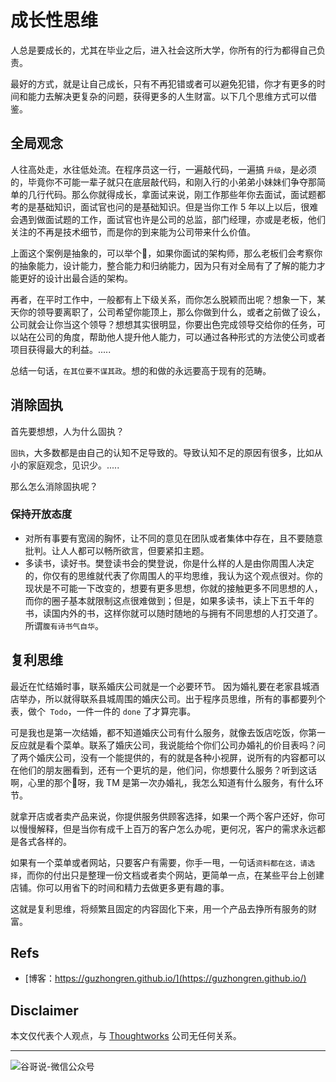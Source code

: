 # 成长性思维


人总是要成长的，尤其在毕业之后，进入社会这所大学，你所有的行为都得自己负责。

最好的方式，就是让自己成长，只有不再犯错或者可以避免犯错，你才有更多的时间和能力去解决更复杂的问题，获得更多的人生财富。以下几个思维方式可以借鉴。

## 全局观念

人往高处走，水往低处流。在程序员这一行，一遍敲代码，一遍搞 `升级`，是必须的，毕竟你不可能一辈子就只在底层敲代码，和刚入行的小弟弟小妹妹们争夺那简单的几行代码。那么你就得成长，拿面试来说，刚工作那些年你去面试，面试题都考的是基础知识，面试官也问的是基础知识。但是当你工作 5 年以上以后，很难会遇到做面试题的工作，面试官也许是公司的总监，部门经理，亦或是老板，他们关注的不再是技术细节，而是你的到来能为公司带来什么价值。

上面这个案例是抽象的，可以举个🌰，如果你面试的架构师，那么老板们会考察你的抽象能力，设计能力，整合能力和归纳能力，因为只有对全局有了了解的能力才能更好的设计出最合适的架构。

再者，在平时工作中，一般都有上下级关系，而你怎么脱颖而出呢？想象一下，某天你的领导要离职了，公司希望你能顶上，那么你做到什么，或者之前做了设么，公司就会让你当这个领导？想想其实很明显，你要出色完成领导交给你的任务，可以站在公司的角度，帮助他人提升他人能力，可以通过各种形式的方法使公司或者项目获得最大的利益。.....

总结一句话，`在其位要不谋其政`。想的和做的永远要高于现有的范畴。

## 消除固执

首先要想想，人为什么固执？

`固执`，大多数都是由自己的认知不足导致的。导致认知不足的原因有很多，比如从小的家庭观念，见识少。..... 

那么怎么消除固执呢？

### 保持开放态度

- 对所有事要有宽阔的胸怀，让不同的意见在团队或者集体中存在，且不要随意批判。让人人都可以畅所欲言，但要紧扣主题。
- 多读书，读好书。樊登读书会的樊登说，你是什么样的人是由你周围人决定的，你仅有的思维就代表了你周围人的平均思维，我认为这个观点很对。你的现状是不可能一下改变的，想要有更多思想，你就的接触更多不同思想的人，而你的圈子基本就限制这点很难做到；但是，如果多读书，读上下五千年的书，读国内外的书，这样你就可以随时随地的与拥有不同思想的人打交道了。所谓`腹有诗书气自华`。

## 复利思维

最近在忙结婚时事，联系婚庆公司就是一个必要环节。 因为婚礼要在老家县城酒店举办，所以就得联系县城周围的婚庆公司。出于程序员思维，所有的事都要列个表，做个` Todo`，一件一件的 `done` 了才算完事。

可是我也是第一次结婚，都不知道婚庆公司有什么服务，就像去饭店吃饭，你第一反应就是看个菜单。联系了婚庆公司，我说能给个你们公司办婚礼的价目表吗？问了两个婚庆公司，没有一个能提供的，有的就是各种小视屏，说所有的内容都可以在他们的朋友圈看到，还有一个更坑的是，他们问，你想要什么服务？听到这话啊，心里的那个🐎呀，我 TM 是第一次办婚礼，我怎么知道有什么服务，有什么环节。

就拿开店或者卖产品来说，你提供服务供顾客选择，如果一个两个客户还好，你可以慢慢解释，但是当你有成千上百万的客户怎么办呢，更何况，客户的需求永远都是各式各样的。

如果有一个菜单或者网站，只要客户有需要，你手一甩，一句话`资料都在这，请选择`，而你的付出只是整理一份文档或者卖个网站，更简单一点，在某些平台上创建店铺。你可以用省下的时间和精力去做更多更有趣的事。

这就是复利思维，将频繁且固定的内容固化下来，用一个产品去挣所有服务的财富。

## Refs

* [博客：https://guzhongren.github.io/](https://guzhongren.github.io/)

## Disclaimer

本文仅代表个人观点，与 [Thoughtworks](https://www.Thoughtworks.com/) 公司无任何关系。

----
![谷哥说-微信公众号](https://cdn.staticaly.com/gh/guzhongren/data-hosting@master/20210819/wechat.ae9zxgscqcg.png)

